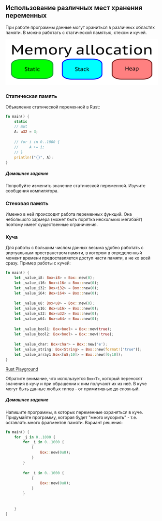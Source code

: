 ## Использование различных мест хранения переменных
При работе программы данные могут храниться в различных областях памяти. В можно работать с статической памятью, стеком и кучей.

![Виды памяти](/img/memory_allocation.svg)

### Статическая память
Объявление статической переменной в Rust:
```rust
fn main() {
    static 
    // mut 
    A: u32 = 3;

    // for i in 0..1000 {
    //     A += i;
    // }
    println!("{}", A);
}

```
##### Домашнее задание 
Попробуйте изменить значение статической переменной. Изучите сообщения компилятора.

### Стековая память
Именно в ней происходит работа переменных функций. Она небольшого зармера (может быть порятка нескольких мегабайт) поэтому имеет существенные ограничения.

### Куча
Для работы с большим числом данных весьма удобно работать с виртуальным пространством памяти, в котором в определенный момент 
времени предоставляется доступ части памяти, а не ко всей сразу. 
Пример работы с кучей:
```rust
fn main() {
    let _value_i8: Box<i8> = Box::new(0);
    let _value_i16: Box<i16> = Box::new(0);
    let _value_i32: Box<i32> = Box::new(0);
    let _value_i64: Box<i64> = Box::new(0);

    let _value_u8: Box<u8> = Box::new(0);
    let _value_u16: Box<u16> = Box::new(0);
    let _value_u32: Box<u32> = Box::new(0);
    let _value_u64: Box<u64> = Box::new(0);

    let _value_bool1: Box<bool> = Box::new(true);
    let _value_bool2: Box<bool> = Box::new(!true);

    let _value_char: Box<char> = Box::new('e');
    let _value_string: Box<String> = Box::new(format!("true"));
    let _value_array1:Box<[u8;10]> = Box::new([0;10]);
}
```
[Rust Playground](https://play.rust-lang.org/?gist=a9338e14593ea9fcb18e52d4c96b6bcd&version=stable&mode=debug&edition=2015)

Обратите внимание, что используется `Box<T>`, который переносят значения в кучу и при обращении к ним получают их из неё. В куче
могут быть данные любых типов - от примитивных до сложный.

##### Домашнее задание
Напишите программы, в которых переменные охраняться в куче. 
Придумайте программу, которая будет "много мусорить" - т.е. оставлять много фрагментов памяти.
Вариант решения:
```rust
fn main() {
    for _j in 0..1000 {
        for _i in 0..1000 {
            {
                Box::new(0u8);
            }
        }
        
        for _i in 0..1000 {
            {
                Box::new(0u8);
            }
        }

  
    }
}

```
